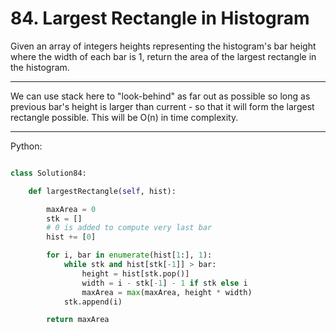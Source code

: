 # 84. Largest Rectangle in Histogram

Given an array of integers heights representing the histogram's bar height
where the width of each bar is 1, return the area of the largest rectangle in
the histogram.

---

We can use stack here to "look-behind" as far out as possible so long as
previous bar's height is larger than current - so that it will form the largest
rectangle possible. This will be O(n) in time complexity.

---

Python:

```python

class Solution84:

    def largestRectangle(self, hist):

        maxArea = 0
        stk = []
        # 0 is added to compute very last bar
        hist += [0]

        for i, bar in enumerate(hist[1:], 1):
            while stk and hist[stk[-1]] > bar:
                height = hist[stk.pop()]
                width = i - stk[-1] - 1 if stk else i
                maxArea = max(maxArea, height * width)
            stk.append(i)

        return maxArea
```

